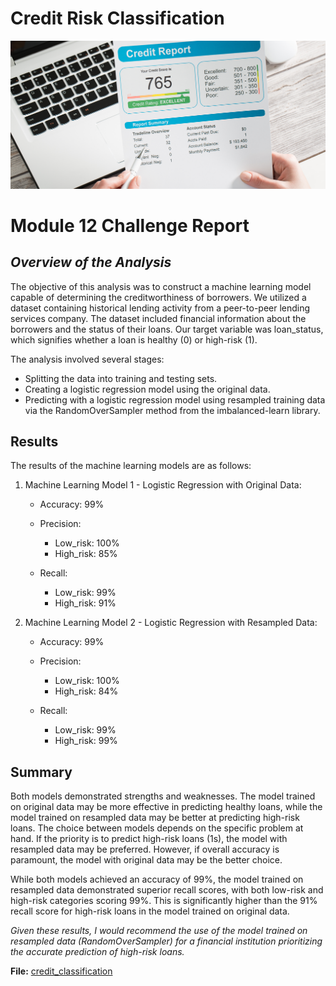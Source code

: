 #    Credit Risk Classification 

![credit score](Images/12-5-challenge-image.png)

# **Module 12 Challenge Report**

## *Overview of the Analysis*

The objective of this analysis was to construct a machine learning model capable of determining the creditworthiness of borrowers. We utilized a dataset containing historical lending activity from a peer-to-peer lending services company. The dataset included financial information about the borrowers and the status of their loans. Our target variable was loan_status, which signifies whether a loan is healthy (0) or high-risk (1).

The analysis involved several stages:

- Splitting the data into training and testing sets.
- Creating a logistic regression model using the original data.
- Predicting with a logistic regression model using resampled training data via the RandomOverSampler method from the imbalanced-learn library.

## **Results**
The results of the machine learning models are as follows:

1. Machine Learning Model 1 - Logistic Regression with Original Data:

    - Accuracy: 99%

    - Precision: 
        - Low_risk: 100%
        - High_risk: 85%

    - Recall: 
        - Low_risk: 99%
        - High_risk: 91%

 2. Machine Learning Model 2 - Logistic Regression with Resampled Data:

    - Accuracy: 99%

    - Precision: 
        - Low_risk: 100%
        - High_risk: 84%
    
    - Recall: 
        - Low_risk: 99%
        - High_risk: 99%


## **Summary**
Both models demonstrated strengths and weaknesses. The model trained on original data may be more effective in predicting healthy loans, while the model trained on resampled data may be better at predicting high-risk loans. The choice between models depends on the specific problem at hand. If the priority is to predict high-risk loans (1s), the model with resampled data may be preferred. However, if overall accuracy is paramount, the model with original data may be the better choice.

While both models achieved an accuracy of 99%, the model trained on resampled data demonstrated superior recall scores, with both low-risk and high-risk categories scoring 99%. This is significantly higher than the 91% recall score for high-risk loans in the model trained on original data.

*Given these results, I would recommend the use of the model trained on resampled data (RandomOverSampler) for a financial institution prioritizing the accurate prediction of high-risk loans.*


**File:** [credit_classification](credit_risk_resampling.ipynb)
